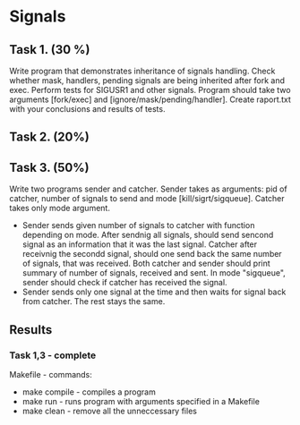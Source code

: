 # Signals

## Task 1. (30 %)
Write program that demonstrates inheritance of signals handling. Check whether mask, handlers, pending signals are being inherited after fork and exec.
Perform tests for SIGUSR1 and other signals. Program should take two arguments [fork/exec] and [ignore/mask/pending/handler]. Create raport.txt with your conclusions and results of tests.
## Task 2. (20%)
## Task 3. (50%)
Write two programs sender and catcher. Sender takes as arguments: pid of catcher, number of signals to send and mode [kill/sigrt/sigqueue]. Catcher takes only mode argument. 
- Sender sends given number of signals to catcher with function depending on mode. After sendnig all signals, should send sencond signal as an information that it was the last signal. Catcher after receivnig the secondd signal, should one send back the same number of signals, that was received. Both catcher and sender should print summary of number of signals, received and sent. In mode "sigqueue", sender should check if catcher has received the signal.
- Sender sends only one signal at the time and then waits for signal back from catcher. The rest stays the same.
## Results
### Task 1,3 - complete
Makefile - commands:
- make compile - compiles a program
- make run - runs program with arguments specified in a Makefile
- make clean - remove all the unneccessary files

